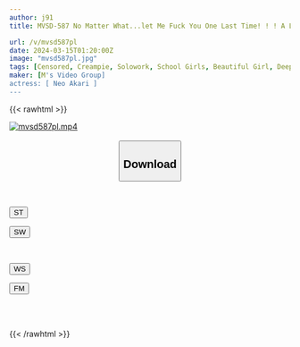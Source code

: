 ```yaml
---
author: j91
title: MVSD-587 No Matter What...let Me Fuck You One Last Time! ! ! A Lethargic Beautiful Girl With Good Looks And Excellent Grades Is Inseminated By A Virgin, Disgusting, And Otaku Boy Who Unleashes His Sexual Desire With A Piston Akari Neo

url: /v/mvsd587pl
date: 2024-03-15T01:20:00Z
image: "mvsd587pl.jpg"
tags: [Censored, Creampie, Solowork, School Girls, Beautiful Girl, Deep Throating	]
maker: [M's Video Group]
actress: [ Neo Akari ]
---
```



{{< rawhtml >}}

<div class="video" data-videoid="PJqpbORXPVS0Pdr">
    <a href="javascript:;">
        <img src="/v/mvsd587pl/mvsd587pl.jpg" width="WIDTH" height="HEIGHT" alt="mvsd587pl.mp4" loading="lazy">
    </a>
</div>

<script type="text/javascript" src="https://j91.asia/asset/on-demand-st.js"></script>

<br>
  <link rel="stylesheet" href="https://j91.asia/asset/bs5.css">
  
  <center>
  <button class="btn btn-primary" type="button" data-bs-toggle="collapse" data-bs-target=".multi-collapse" aria-expanded="false" aria-controls="multiCollapseExample1 multiCollapseExample2"><h2>Download</h2></button></center>
</p>
<div class="row">
  <div class="col">
    <div class="collapse multi-collapse" id="multiCollapseExample1">
      <div class="card card-body">
	      	      <br>
<div class="buttons">  
<p><a href="https://streamtape.to/v/PJqpbORXPVS0Pdr" target="_blank"><button class="btn-hover color-3"><i class="fa fa-download"></i> ST</button></a></p>
<p><a href="https://cdnwish.com/57ni8d245aeq" target="_blank"><button class="btn-hover color-2"><i class="fa fa-download"></i> SW</button></a></p></div>
    </div>
  </div>
</div>
  <div class="col">
    <div class="collapse multi-collapse" id="multiCollapseExample2">
      <div class="card card-body">
	      <br>
<div class="buttons">
<p><a href="javascript:;"><button class="btn-hover color-9"><i class="fa fa-download"></i> WS</button></a></p>
<p><a href="https://filemoon.sx/d/btb1d6uyqxn9"><button class="btn-hover color-8"><i class="fa fa-download"></i> FM</button></a></p></div>
<br><br>
      </div>
    </div>
  </div>
</div>

{{< /rawhtml >}}